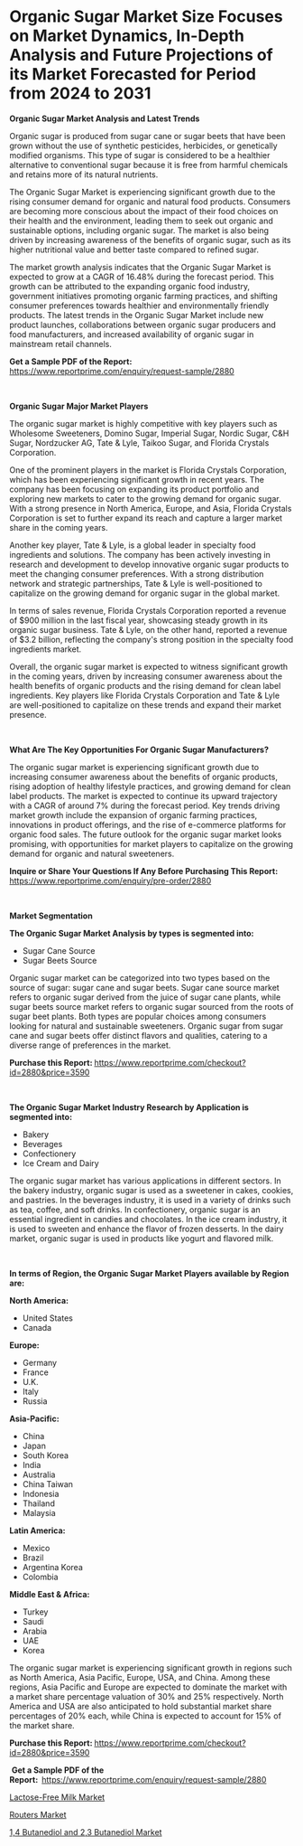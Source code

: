 <p><h1>Organic Sugar Market Size Focuses on Market Dynamics, In-Depth Analysis and Future Projections of its Market Forecasted for Period from 2024 to 2031</h1></p><p><strong>Organic Sugar Market Analysis and Latest Trends</strong></p>
<p><p>Organic sugar is produced from sugar cane or sugar beets that have been grown without the use of synthetic pesticides, herbicides, or genetically modified organisms. This type of sugar is considered to be a healthier alternative to conventional sugar because it is free from harmful chemicals and retains more of its natural nutrients.</p><p>The Organic Sugar Market is experiencing significant growth due to the rising consumer demand for organic and natural food products. Consumers are becoming more conscious about the impact of their food choices on their health and the environment, leading them to seek out organic and sustainable options, including organic sugar. The market is also being driven by increasing awareness of the benefits of organic sugar, such as its higher nutritional value and better taste compared to refined sugar.</p><p>The market growth analysis indicates that the Organic Sugar Market is expected to grow at a CAGR of 16.48% during the forecast period. This growth can be attributed to the expanding organic food industry, government initiatives promoting organic farming practices, and shifting consumer preferences towards healthier and environmentally friendly products. The latest trends in the Organic Sugar Market include new product launches, collaborations between organic sugar producers and food manufacturers, and increased availability of organic sugar in mainstream retail channels.</p></p>
<p><strong>Get a Sample PDF of the Report:&nbsp;</strong> <a href="https://www.reportprime.com/enquiry/request-sample/2880">https://www.reportprime.com/enquiry/request-sample/2880</a></p>
<p>&nbsp;</p>
<p><strong>Organic Sugar Major Market Players</strong></p>
<p><p>The organic sugar market is highly competitive with key players such as Wholesome Sweeteners, Domino Sugar, Imperial Sugar, Nordic Sugar, C&H Sugar, Nordzucker AG, Tate & Lyle, Taikoo Sugar, and Florida Crystals Corporation. </p><p>One of the prominent players in the market is Florida Crystals Corporation, which has been experiencing significant growth in recent years. The company has been focusing on expanding its product portfolio and exploring new markets to cater to the growing demand for organic sugar. With a strong presence in North America, Europe, and Asia, Florida Crystals Corporation is set to further expand its reach and capture a larger market share in the coming years.</p><p>Another key player, Tate & Lyle, is a global leader in specialty food ingredients and solutions. The company has been actively investing in research and development to develop innovative organic sugar products to meet the changing consumer preferences. With a strong distribution network and strategic partnerships, Tate & Lyle is well-positioned to capitalize on the growing demand for organic sugar in the global market.</p><p>In terms of sales revenue, Florida Crystals Corporation reported a revenue of $900 million in the last fiscal year, showcasing steady growth in its organic sugar business. Tate & Lyle, on the other hand, reported a revenue of $3.2 billion, reflecting the company's strong position in the specialty food ingredients market.</p><p>Overall, the organic sugar market is expected to witness significant growth in the coming years, driven by increasing consumer awareness about the health benefits of organic products and the rising demand for clean label ingredients. Key players like Florida Crystals Corporation and Tate & Lyle are well-positioned to capitalize on these trends and expand their market presence.</p></p>
<p>&nbsp;</p>
<p><strong>What Are The Key Opportunities For Organic Sugar Manufacturers?</strong></p>
<p><p>The organic sugar market is experiencing significant growth due to increasing consumer awareness about the benefits of organic products, rising adoption of healthy lifestyle practices, and growing demand for clean label products. The market is expected to continue its upward trajectory with a CAGR of around 7% during the forecast period. Key trends driving market growth include the expansion of organic farming practices, innovations in product offerings, and the rise of e-commerce platforms for organic food sales. The future outlook for the organic sugar market looks promising, with opportunities for market players to capitalize on the growing demand for organic and natural sweeteners.</p></p>
<p><strong>Inquire or Share Your Questions If Any Before Purchasing This Report:</strong> <a href="https://www.reportprime.com/enquiry/pre-order/2880">https://www.reportprime.com/enquiry/pre-order/2880</a></p>
<p>&nbsp;</p>
<p><strong>Market Segmentation</strong></p>
<p><strong>The Organic Sugar Market Analysis by types is segmented into:</strong></p>
<p><ul><li>Sugar Cane Source</li><li>Sugar Beets Source</li></ul></p>
<p><p>Organic sugar market can be categorized into two types based on the source of sugar: sugar cane and sugar beets. Sugar cane source market refers to organic sugar derived from the juice of sugar cane plants, while sugar beets source market refers to organic sugar sourced from the roots of sugar beet plants. Both types are popular choices among consumers looking for natural and sustainable sweeteners. Organic sugar from sugar cane and sugar beets offer distinct flavors and qualities, catering to a diverse range of preferences in the market.</p></p>
<p><strong>Purchase this Report:&nbsp;</strong><a href="https://www.reportprime.com/checkout?id=2880&price=3590">https://www.reportprime.com/checkout?id=2880&price=3590</a></p>
<p>&nbsp;</p>
<p><strong>The Organic Sugar Market Industry Research by Application is segmented into:</strong></p>
<p><ul><li>Bakery</li><li>Beverages</li><li>Confectionery</li><li>Ice Cream and Dairy</li></ul></p>
<p><p>The organic sugar market has various applications in different sectors. In the bakery industry, organic sugar is used as a sweetener in cakes, cookies, and pastries. In the beverages industry, it is used in a variety of drinks such as tea, coffee, and soft drinks. In confectionery, organic sugar is an essential ingredient in candies and chocolates. In the ice cream industry, it is used to sweeten and enhance the flavor of frozen desserts. In the dairy market, organic sugar is used in products like yogurt and flavored milk.</p></p>
<p>&nbsp;</p>
<p><strong>In terms of Region, the Organic Sugar Market Players available by Region are:</strong></p>
<p>
    <p> <strong> North America: </strong>
        <ul>
            <li>United States</li>
            <li>Canada</li>
        </ul>
        </p> 
    <p> <strong> Europe: </strong>
        <ul>
            <li>Germany</li>
            <li>France</li>
            <li>U.K.</li>
            <li>Italy</li>
            <li>Russia</li>
        </ul>
        </p> 
    <p> <strong> Asia-Pacific: </strong>
        <ul>
            <li>China</li>
            <li>Japan</li>
            <li>South Korea</li>
            <li>India</li>
            <li>Australia</li>
            <li>China Taiwan</li>
            <li>Indonesia</li>
            <li>Thailand</li>
            <li>Malaysia</li>
        </ul>
        </p> 
    <p> <strong> Latin America: </strong>
        <ul>
            <li>Mexico</li>
            <li>Brazil</li>
            <li>Argentina Korea</li>
            <li>Colombia</li>
        </ul>
        </p> 
    <p> <strong> Middle East & Africa: </strong>
        <ul>
            <li>Turkey</li>
            <li>Saudi</li>
            <li>Arabia</li>
            <li>UAE</li>
            <li>Korea</li>
        </ul>
    </p>
    </p>
<p><p>The organic sugar market is experiencing significant growth in regions such as North America, Asia Pacific, Europe, USA, and China. Among these regions, Asia Pacific and Europe are expected to dominate the market with a market share percentage valuation of 30% and 25% respectively. North America and USA are also anticipated to hold substantial market share percentages of 20% each, while China is expected to account for 15% of the market share.</p></p>
<p><strong>Purchase this Report: </strong><a href="https://www.reportprime.com/checkout?id=2880&price=3590">https://www.reportprime.com/checkout?id=2880&price=3590</a></p>
<p>&nbsp;<strong>Get a Sample PDF of the Report:&nbsp;&nbsp;</strong><a href="https://www.reportprime.com/enquiry/request-sample/2880">https://www.reportprime.com/enquiry/request-sample/2880</a></p>
<p><strong></strong></p>
<p><p><a href="https://view.publitas.com/reportprime-1/lactose-free-milk-market-size-market-share-and-global-market-analysis-report-2023-2030/">Lactose-Free Milk Market</a></p><p><a href="https://view.publitas.com/reportprime-1/routers-market-with-the-goal-of-estimating-the-market-size-and-future-growth-potential-of-various-market-segments-based-on-component-applications-end-user-and-region/">Routers Market</a></p><p><a href="https://view.publitas.com/reportprime-1/global-14-butanediol-and-23-butanediol-market-by-types-applications-and-major-players-with-regional-growth-rate-analysis-and-development-situation-from-2023-to-2030/">1,4 Butanediol and 2,3 Butanediol Market</a></p></p>